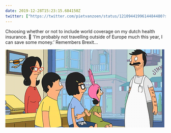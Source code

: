 ```yaml
---
date: 2019-12-28T15:23:15.684150Z
twitter: ["https://twitter.com/pietvanzoen/status/1210944199614484480?s=21"]
---
```

Choosing whether or not to include world coverage on my dutch health insurance. 🤔 ‘I’m probably not travelling outside of Europe much this year, I can save some money.’ Remembers Brexit... 

![](/media/447DCE76-D65B-40AA-AA27-DCEEA95C3281.gif)

